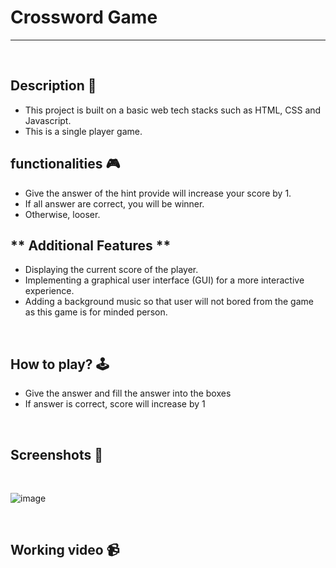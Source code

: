 # **Crossword Game** 

---

<br>

## **Description 📃** 
- This project is built on a basic web tech stacks such as HTML, CSS and Javascript.
- This is a single player game.

## **functionalities 🎮** 
- Give the answer of the hint provide will increase your score by 1.
- If all answer are correct, you will be winner.
- Otherwise, looser.

## ** Additional Features **
- Displaying the current score of the player.
- Implementing a graphical user interface (GUI) for a more interactive experience.
- Adding a background music so that user will not bored from the game as this game is for minded person.

<br>

## **How to play? 🕹️**
- Give the answer and fill the answer into the boxes
- If answer is correct, score will increase by 1

<br>

## **Screenshots 📸**

<br>

![image](../../assets/images/Crossword_Game.png)

<br>

## **Working video 📹**
<!-- add your working video over here -->

